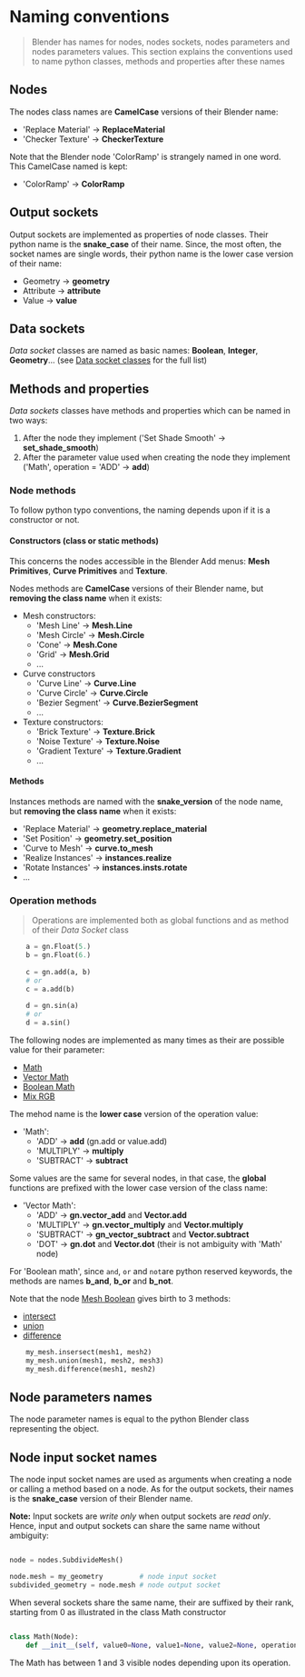 # Naming conventions

> Blender has names for nodes, nodes sockets, nodes parameters and nodes parameters values.
> This section explains the conventions used to name python classes, methods and properties after these names

## Nodes

The nodes class names are **CamelCase** versions of their Blender name:
- 'Replace Material' -> **ReplaceMaterial**
- 'Checker Texture' -> **CheckerTexture**

Note that the Blender node 'ColorRamp' is strangely named in one word. This CamelCase named is kept:
- 'ColorRamp' -> **ColorRamp**

## Output sockets

Output sockets are implemented as properties of node classes.
Their python name is the **snake_case** of their name.
Since, the most often, the socket names are single words, their python name is the lower case version of their name:
- Geometry -> **geometry**
- Attribute -> **attribute**
- Value -> **value**

## Data sockets

_Data socket_ classes are named as basic names: **Boolean**, **Integer**, **Geometry**... (see [Data socket classes](/README.md#data-socket-classes) for the full list)

## Methods and properties

_Data sockets_ classes have methods and properties which can be named in two ways:
1. After the node they implement ('Set Shade Smooth' -> **set_shade_smooth**)
2. After the parameter value used when creating the node they implement ('Math', operation = 'ADD' -> **add**)

### Node methods

To follow python typo conventions, the naming depends upon if it is a constructor or not.

#### Constructors (class or static methods)

This concerns the nodes accessible in the Blender Add menus: **Mesh Primitives**, **Curve Primitives** and **Texture**.

Nodes methods are **CamelCase** versions of their Blender name, but **removing the class name** when it exists:

- Mesh constructors:
  - 'Mesh Line' -> **Mesh.Line**
  - 'Mesh Circle' -> **Mesh.Circle**
  - 'Cone' -> **Mesh.Cone**
  - 'Grid' -> **Mesh.Grid**
  - ...
- Curve constructors
  - 'Curve Line' -> **Curve.Line**
  - 'Curve Circle' -> **Curve.Circle**
  - 'Bezier Segment' -> **Curve.BezierSegment**
  - ...
- Texture constructors:
  - 'Brick Texture' -> **Texture.Brick**
  - 'Noise Texture' -> **Texture.Noise**
  - 'Gradient Texture' -> **Texture.Gradient**
  - ...

#### Methods

Instances methods are named with the **snake_version** of the node name, but **removing the class name** when it exists:

- 'Replace Material' -> **geometry.replace_material**
- 'Set Position' -> **geometry.set_position**
- 'Curve to Mesh' -> **curve.to_mesh**
- 'Realize Instances' -> **instances.realize**
- 'Rotate Instances' -> **instances.insts.rotate**
- ...

### Operation methods

> Operations are implemented both as global functions and as method of their _Data Socket_ class

```python
    a = gn.Float(5.)
    b = gn.Float(6.)
    
    c = gn.add(a, b)
    # or
    c = a.add(b)
    
    d = gn.sin(a)
    # or
    d = a.sin()
```

The following nodes are implemented as many times as their are possible value for their parameter:
  - [Math](/docs/nodes/Math.md)
  - [Vector Math](/docs/nodes/VectorMath.md)
  - [Boolean Math](/docs/nodes/BooleanMath.md)
  - [Mix RGB](/docs/nodes/Mix.md)

The mehod name is the **lower case** version of the operation value:
- 'Math':
  - 'ADD' -> **add** (gn.add or value.add)
  - 'MULTIPLY' -> **multiply**
  - 'SUBTRACT' -> **subtract**

Some values are the same for several nodes, in that case, the **global** functions are prefixed with the lower case version of the class name:

- 'Vector Math':
  - 'ADD' -> **gn.vector_add** and **Vector.add**
  - 'MULTIPLY' -> **gn.vector_multiply** and **Vector.multiply**
  - 'SUBTRACT' -> **gn_vector_subtract** and **Vector.subtract**
  - 'DOT' -> **gn.dot** and **Vector.dot** (their is not ambiguity with 'Math' node)
  
For 'Boolean math', since `and`, `or` and `not`are python reserved keywords, the methods are names **b_and**, **b_or** and **b_not**.

Note that the node [Mesh Boolean](/docs/nodes/MeshBoolean.md) gives birth to 3 methods:
- [intersect](/docs/sockets/Mesh.md#intersect)
- [union](/docs/sockets/Mesh.md#union)
- [difference](/docs/sockets/Mesh.md#difference)

```python
    my_mesh.insersect(mesh1, mesh2)
    my_mesh.union(mesh1, mesh2, mesh3)
    my_mesh.difference(mesh1, mesh2)
```
## Node parameters names

The node parameter names is equal to the python Blender class representing the object.

## Node input socket names

The node input socket names are used as arguments when creating a node or calling a method based on a node.
As for the output sockets, their names is the **snake_case** version of their Blender name.

**Note:** Input sockets are _write only_ when output sockets are _read only_.
Hence, input and output sockets can share the same name without ambiguity:

``` python

node = nodes.SubdivideMesh()

node.mesh = my_geometry         # node input socket
subdivided_geometry = node.mesh # node output socket

```

When several sockets share the same name, their are suffixed by their rank, starting from 0 as illustrated in the class Math constructor

```python

class Math(Node):
    def __init__(self, value0=None, value1=None, value2=None, operation='ADD', label=None):

```

The Math has between 1 and 3 visible nodes depending upon its operation.











